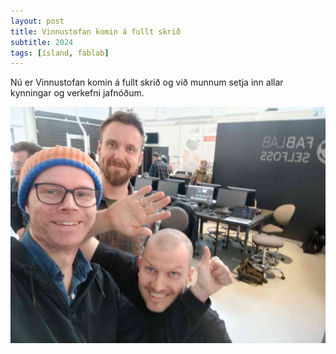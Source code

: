 ```yaml
---
layout: post
title: Vinnustofan komin á fullt skrið
subtitle: 2024
tags: [ísland, fablab]
---
```


Nú er Vinnustofan komin á fullt skrið og við munnum setja inn allar kynningar og verkefni jafnóðum.

![alt text](../img/fabacademycheckin.jpg)
